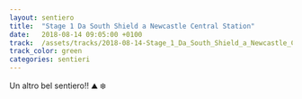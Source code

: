 ```yaml
---
layout: sentiero
title:  "Stage 1 Da South Shield a Newcastle Central Station"
date:   2018-08-14 09:05:00 +0100
track:  /assets/tracks/2018-08-14-Stage_1_Da_South_Shield_a_Newcastle_Central_Station.gpx
track_color: green
categories: sentieri
---
```


Un altro bel sentiero!! :mountain: :snowflake:
